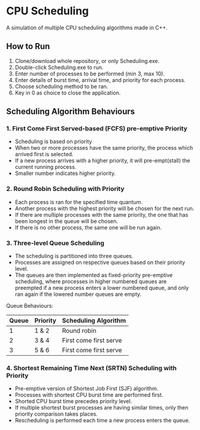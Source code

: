# CPU Scheduling

A simulation of multiple CPU scheduling algorithms made in C++.

## How to Run

1. Clone/download whole repository, or only Scheduling.exe.
2. Double-click Scheduling.exe to run.
3. Enter number of processes to be performed (min 3, max 10).
4. Enter details of burst time, arrival time, and priority for each process.
5. Choose scheduling method to be ran.
6. Key in 0 as choice to close the application.

## Scheduling Algorithm Behaviours

### 1. First Come First Served-based (FCFS) pre-emptive Priority

- Scheduling is based on priority
- When two or more processes have the same priority, the process which arrived first is selected.
- If a new process arrives with a higher priority, it will pre-empt(stall) the current running process.
- Smaller number indicates higher priority.

### 2. Round Robin Scheduling with Priority

- Each process is ran for the specified time quantum.
- Another process with the highest priority will be chosen for the next run.
- If there are multiple processes with the same priority, the one that has been longest in the queue will be chosen.
- If there is no other process, the same one will be run again.

### 3. Three-level Queue Scheduling

- The scheduling is partitioned into three queues.
- Processes are assigned on respective queues based on their priority level.
- The queues are then implemented as fixed-priority pre-emptive scheduling, where processes in higher numbered queues are preempted if a new process enters a lower numbered queue, and only ran again if the lowered number queues are empty.

Queue Behaviours:

| Queue | Priority | Scheduling Algorithm   |
| ----- | -------- | ---------------------- |
| 1     | 1 & 2    | Round robin            |
| 2     | 3 & 4    | First come first serve |
| 3     | 5 & 6    | First come first serve |

### 4. Shortest Remaining Time Next (SRTN) Scheduling with Priority

- Pre-emptive version of Shortest Job First (SJF) algorithm.
- Processes with shortest CPU burst time are performed first.
- Shorted CPU burst time precedes priority level.
- If multiple shortest burst processes are having similar times, only then priority comparison takes places.
- Rescheduling is performed each time a new process enters the queue.

